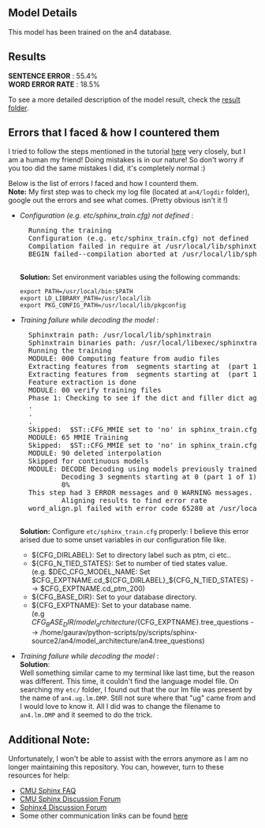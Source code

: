 ## Model Details

This model has been trained on the an4 database.<br>

## Results

**SENTENCE ERROR** : 55.4%<br>
**WORD ERROR RATE** : 18.5%<br>

To see a more detailed description of the model result, check the [result folder](result/).

## Errors that I faced & how I countered them

I tried to follow the steps mentioned in the tutorial [here](http://cmusphinx.sourceforge.net/wiki/tutorialam) very closely, but I am a human my friend! Doing mistakes is in our nature! So don't worry if you too did the same mistakes I did, it's completely normal :)<br>

Below is the list of errors I faced and how I counterd them.<br>
**Note:** My first step was to check my log file (located at ```an4/logdir``` folder), google out the errors and see what comes. (Pretty obvious isn't it !)<br>

* _Configuration (e.g. etc/sphinx_train.cfg) not defined_ :<br>
    <pre>
    Running the training
    Configuration (e.g. etc/sphinx_train.cfg) not defined
    Compilation failed in require at /usr/local/lib/sphinxtrain/scripts/000.comp_feat/slave_feat.pl line 51.
    BEGIN failed--compilation aborted at /usr/local/lib/sphinxtrain/scripts/000.comp_feat/slave_feat.pl line 51.
    </pre>
    **Solution:** Set environment variables using the following commands:<br>

    ```export PATH=/usr/local/bin:$PATH``` <br>
    ```export LD_LIBRARY_PATH=/usr/local/lib``` <br>
    ```export PKG_CONFIG_PATH=/usr/local/lib/pkgconfig``` <br>

* _Training failure while decoding the model_ :<br>
    <pre>
    Sphinxtrain path: /usr/local/lib/sphinxtrain
    Sphinxtrain binaries path: /usr/local/libexec/sphinxtrain
    Running the training
    MODULE: 000 Computing feature from audio files
    Extracting features from  segments starting at  (part 1 of 1)
    Extracting features from  segments starting at  (part 1 of 1)
    Feature extraction is done
    MODULE: 00 verify training files
    Phase 1: Checking to see if the dict and filler dict agrees with the phonelist file.
    .
    .
    .
    Skipped:  $ST::CFG_MMIE set to 'no' in sphinx_train.cfg
    MODULE: 65 MMIE Training
    Skipped:  $ST::CFG_MMIE set to 'no' in sphinx_train.cfg
    MODULE: 90 deleted interpolation
    Skipped for continuous models
    MODULE: DECODE Decoding using models previously trained
            Decoding 3 segments starting at 0 (part 1 of 1)
            0%
    This step had 3 ERROR messages and 0 WARNING messages.  Please check the log file for details.
            Aligning results to find error rate
    word_align.pl failed with error code 65280 at /usr/local/lib/sphinxtrain/scripts/decode/slave.pl line 173.
    </pre>

    **Solution:** Configure ```etc/sphinx_train.cfg``` properly: I believe this error arised due to some unset variables in our configuration file like.
    * ${CFG_DIRLABEL}: Set to directory label such as ptm, ci etc..
    * ${CFG_N_TIED_STATES}: Set to number of tied states value. <br>
    (e.g. $DEC_CFG_MODEL_NAME: Set $CFG_EXPTNAME.cd_${CFG_DIRLABEL}_${CFG_N_TIED_STATES} --> $CFG_EXPTNAME.cd_ptm_200)
    * ${CFG_BASE_DIR}: Set to your database directory.
    * ${CFG_EXPTNAME}: Set to your database name. <br>
    (e.g ${CFG_BASE_DIR}/model_architecture/${CFG_EXPTNAME}.tree_questions --> /home/gaurav/python-scripts/py/scripts/sphinx-source2/an4/model_architecture/an4.tree_questions)
* _Training failure while decoding the model_ :<br>
    **Solution**: <br>
    Well something similar came to my terminal like last time, but the reason was different. This time, it couldn't find the language model file. On searching my ```etc/``` folder, I found out that the our lm file was present by the name of ```an4.ug.lm.DMP```. Still not sure where that "ug" came from and I would love to know it. All I did was to change the filename to ```an4.lm.DMP``` and it seemed to do the trick.

## Additional Note:
Unfortunately, I won't be able to assist with the errors anymore as I am no longer maintaining this repository. You can, however, turn to these resources for help:

- [CMU Sphinx FAQ](https://cmusphinx.github.io/wiki/faq/)
- [CMU Sphinx Discussion Forum](https://sourceforge.net/p/cmusphinx/discussion/help/)
- [Sphinx4 Discussion Forum](https://sourceforge.net/p/cmusphinx/discussion/sphinx4/)
- Some other communication links can be found [here](https://cmusphinx.github.io/wiki/communicate/)
